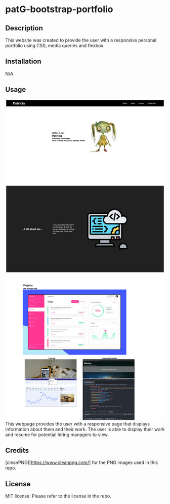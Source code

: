# patG-bootstrap-portfolio
## Description
This website was created to provide the user with a responsive personal portfolio using CSS, media queries and flexbox. 

## Installation
N/A

## Usage
![alt text](<Images/flexbox portfolio.png>)
This webpage provides the user with a responsive page that displays information about them and their work. The user is able to display their work and resume for potential hiring managers to view.


## Credits
[cleanPNG][https://www.cleanpng.com/] for the PNG images used in this repo.

## License
MIT license. Please refer to the license in the repo.

